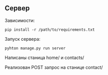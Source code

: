## Сервер
Зависимости:
```
pip install -r /path/to/requirements.txt
```

Запуск сервера:

```
pyhton manage.py run server
```

Написаны станица home/ и contacts/

Реализован POST запрос на станице contact/ 
